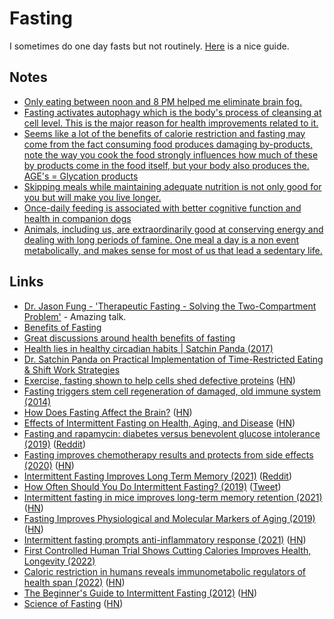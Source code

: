 # Fasting

I sometimes do one day fasts but not routinely. [Here](https://news.ycombinator.com/item?id=30625586) is a nice guide.

## Notes

- [Only eating between noon and 8 PM helped me eliminate brain fog.](https://news.ycombinator.com/item?id=16491083)
- [Fasting activates autophagy which is the body's process of cleansing at cell level. This is the major reason for health improvements related to it.](https://www.reddit.com/r/longevity/comments/8e3eov/is_there_actually_anything_out_on_the_market_that/)
- [Seems like a lot of the benefits of calorie restriction and fasting may come from the fact consuming food produces damaging by-products, note the way you cook the food strongly influences how much of these by products come in the food itself, but your body also produces the. AGE's = Glycation products](https://news.ycombinator.com/item?id=24854571)
- [Skipping meals while maintaining adequate nutrition is not only good for you but will make you live longer.](https://twitter.com/davidasinclair/status/1449719923337580545)
- [Once-daily feeding is associated with better cognitive function and health in companion dogs](https://twitter.com/mkaeberlein/status/1458933929319174148)
- [Animals, including us, are extraordinarily good at conserving energy and dealing with long periods of famine. One meal a day is a non event metabolically, and makes sense for most of us that lead a sedentary life.](https://news.ycombinator.com/item?id=31265086)

## Links

- [Dr. Jason Fung - 'Therapeutic Fasting - Solving the Two-Compartment Problem'](https://www.youtube.com/watch?v=tIuj-oMN-Fk&t=1018) - Amazing talk.
- [Benefits of Fasting](https://www.reddit.com/r/fasting/comments/8uuryw/is_there_any_scientific_evidence_for_detoxing/e1ihaxd/)
- [Great discussions around health benefits of fasting](https://www.reddit.com/r/fasting/comments/8bqdoe/for_anyone_that_is_interested_in_learning_more/dx9p5gu/)
- [Health lies in healthy circadian habits | Satchin Panda (2017)](https://www.youtube.com/watch?v=erBJuxVR7IE)
- [Dr. Satchin Panda on Practical Implementation of Time-Restricted Eating & Shift Work Strategies](https://www.youtube.com/watch?v=iywhaz5z0qs)
- [Exercise, fasting shown to help cells shed defective proteins](https://news.harvard.edu/gazette/story/2019/02/exercise-fasting-shown-to-help-cells-shed-defective-proteins/) ([HN](https://news.ycombinator.com/item?id=19247265))
- [Fasting triggers stem cell regeneration of damaged, old immune system (2014)](https://news.usc.edu/63669/fasting-triggers-stem-cell-regeneration-of-damaged-old-immune-system/)
- [How Does Fasting Affect the Brain?](http://www.brainfacts.org/thinking-sensing-and-behaving/diet-and-lifestyle/2018/how-does-fasting-affect-the-brain-071318) ([HN](https://news.ycombinator.com/item?id=19858732))
- [Effects of Intermittent Fasting on Health, Aging, and Disease](https://www.gwern.net/docs/longevity/2019-decabo.pdf) ([HN](https://news.ycombinator.com/item?id=21887905))
- [Fasting and rapamycin: diabetes versus benevolent glucose intolerance (2019)](https://www.nature.com/articles/s41419-019-1822-8) ([Reddit](https://www.reddit.com/r/longevity/comments/cprhpl/fasting_and_rapamycin_diabetes_versus_benevolent/))
- [Fasting improves chemotherapy results and protects from side effects (2020)](https://www.nature.com/articles/s41467-020-16138-3) ([HN](https://news.ycombinator.com/item?id=24480142))
- [Intermittent Fasting Improves Long Term Memory (2021)](https://neurosciencenews.com/intermittent-fasting-neurogenesis-memory-18522/) ([Reddit](https://www.reddit.com/r/EverythingScience/comments/np1mnv/intermittent_fasting_improves_long_term_memory/))
- [How Often Should You Do Intermittent Fasting? (2019)](https://www.youtube.com/watch?v=ZY0_GoROp6I) ([Tweet](https://twitter.com/IOHK_Charles/status/1407926703108902912))
- [Intermittent fasting in mice improves long-term memory retention (2021)](https://www.kcl.ac.uk/news/intermittent-fasting-in-mice-demonstrably-more-effective-at-promoting-long-term-memory-retention) ([HN](https://news.ycombinator.com/item?id=28768146))
- [Fasting Improves Physiological and Molecular Markers of Aging (2019)](https://www.cell.com/action/showPdf?pii=S1550-4131%2819%2930429-2) ([HN](https://news.ycombinator.com/item?id=29106941))
- [Intermittent fasting prompts anti-inflammatory response (2021)](https://academic.oup.com/ehjopen/article/1/2/oeab026/6363797) ([HN](https://news.ycombinator.com/item?id=29210352))
- [First Controlled Human Trial Shows Cutting Calories Improves Health, Longevity (2022)](https://www.reddit.com/r/Futurology/comments/sz7v8h/first_controlled_human_trial_shows_cutting/hy2uolo/)
- [Caloric restriction in humans reveals immunometabolic regulators of health span (2022)](https://www.science.org/doi/10.1126/science.abg7292) ([HN](https://news.ycombinator.com/item?id=30450307))
- [The Beginner's Guide to Intermittent Fasting (2012)](https://jamesclear.com/the-beginners-guide-to-intermittent-fasting) ([HN](https://news.ycombinator.com/item?id=30625586))
- [Science of Fasting](https://spyderdoc.substack.com/p/doctors-heart-series-part-6-science) ([HN](https://news.ycombinator.com/item?id=31265086))
